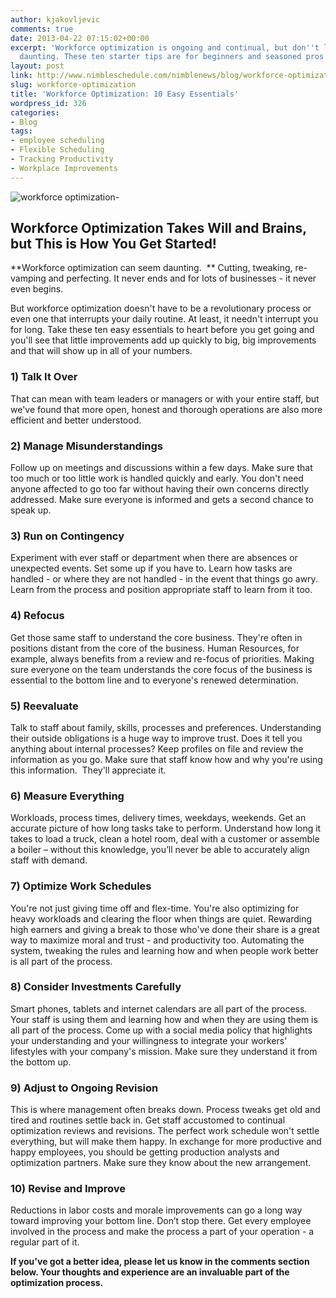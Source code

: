 ```yaml
---
author: kjakovljevic
comments: true
date: 2013-04-22 07:15:02+00:00
excerpt: 'Workforce optimization is ongoing and continual, but don''t let it seem
  daunting. These ten starter tips are for beginners and seasoned pros alike. '
layout: post
link: http://www.nimbleschedule.com/nimblenews/blog/workforce-optimization/
slug: workforce-optimization
title: 'Workforce Optimization: 10 Easy Essentials'
wordpress_id: 326
categories:
- Blog
tags:
- employee scheduling
- Flexible Scheduling
- Tracking Productivity
- Workplace Improvements
---
```


![workforce optimization-](http://www.nimbleschedule.com/wp-content/uploads/2013/04/workforce-optimization-001.jpg)


## Workforce Optimization Takes Will and Brains, but This is How You Get Started!


**Workforce optimization can seem daunting.  ** Cutting, tweaking, re-vamping and perfecting. It never ends and for lots of businesses - it never even begins.

But workforce optimization doesn't have to be a revolutionary process or even one that interrupts your daily routine. At least, it needn't interrupt you for long. Take these ten easy essentials to heart before you get going and you'll see that little improvements add up quickly to big, big improvements and that will show up in all of your numbers.


### 1) Talk It Over


That can mean with team leaders or managers or with your entire staff, but we've found that more open, honest and thorough operations are also more efficient and better understood.


### 2) Manage Misunderstandings


Follow up on meetings and discussions within a few days. Make sure that too much or too little work is handled quickly and early. You don't need anyone affected to go too far without having their own concerns directly addressed. Make sure everyone is informed and gets a second chance to speak up.


### 3) Run on Contingency


Experiment with ever staff or department when there are absences or unexpected events. Set some up if you have to. Learn how tasks are handled - or where they are not handled - in the event that things go awry. Learn from the process and position appropriate staff to learn from it too.


### 4) Refocus


Get those same staff to understand the core business. They're often in positions distant from the core of the business. Human Resources, for example, always benefits from a review and re-focus of priorities. Making sure everyone on the team understands the core focus of the business is essential to the bottom line and to everyone's renewed determination.


### 5) Reevaluate


Talk to staff about family, skills, processes and preferences. Understanding their outside obligations is a huge way to improve trust. Does it tell you anything about internal processes? Keep profiles on file and review the information as you go. Make sure that staff know how and why you're using this information.  They'll appreciate it.


### 6) Measure Everything


Workloads, process times, delivery times, weekdays, weekends. Get an accurate picture of how long tasks take to perform. Understand how long it takes to load a truck, clean a hotel room, deal with a customer or assemble a boiler – without this knowledge, you’ll never be able to accurately align staff with demand.


### 7) Optimize Work Schedules


You're not just giving time off and flex-time. You're also optimizing for heavy workloads and clearing the floor when things are quiet. Rewarding high earners and giving a break to those who've done their share is a great way to maximize moral and trust - and productivity too. Automating the system, tweaking the rules and learning how and when people work better is all part of the process.


### 8) Consider Investments Carefully


Smart phones, tablets and internet calendars are all part of the process. Your staff is using them and learning how and when they are using them is all part of the process. Come up with a social media policy that highlights your understanding and your willingness to integrate your workers' lifestyles with your company's mission. Make sure they understand it from the bottom up.


### 9) Adjust to Ongoing Revision


This is where management often breaks down. Process tweaks get old and tired and routines settle back in. Get staff accustomed to continual optimization reviews and revisions. The perfect work schedule won't settle everything, but will make them happy. In exchange for more productive and happy employees, you should be getting production analysts and optimization partners. Make sure they know about the new arrangement.


### 10) Revise and Improve


Reductions in labor costs and morale improvements can go a long way toward improving your bottom line. Don’t stop there. Get every employee involved in the process and make the process a part of your operation - a regular part of it.

**If you've got a better idea, please let us know in the comments section below. Your thoughts and experience are an invaluable part of the optimization process.**
